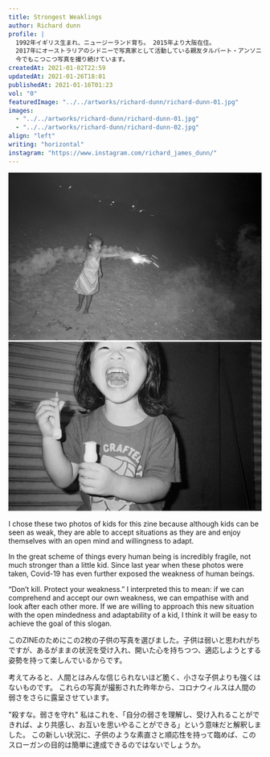 ```yaml
---
title: Strongest Weaklings
author: Richard dunn
profile: |
  1992年イギリス生まれ、ニュージーランド育ち。 2015年より大阪在住。
  2017年にオーストラリアのシドニーで写真家として活動している親友タルバート・アンソニーを通じて写真を撮り始め、その後幾人かの友人のフィルム作品に感銘を受け、すぐにデジタルからフィルムに移行しました。
  今でもこつこつ写真を撮り続けています。
createdAt: 2021-01-02T22:59
updatedAt: 2021-01-26T18:01
publishedAt: 2021-01-16T01:23
vol: "0"
featuredImage: "../../artworks/richard-dunn/richard-dunn-01.jpg"
images:
  - "../../artworks/richard-dunn/richard-dunn-01.jpg"
  - "../../artworks/richard-dunn/richard-dunn-02.jpg"
align: "left"
writing: "horizontal"
instagram: "https://www.instagram.com/richard_james_dunn/"
---
```


![](../../artworks/richard-dunn/richard-dunn-01.jpg)
![](../../artworks/richard-dunn/richard-dunn-02.jpg)

I chose these two photos of kids for this zine because although kids can be seen as weak, they are able to accept situations as they are and enjoy themselves with an open mind and willingness to adapt.

In the great scheme of things every human being is incredibly fragile, not much stronger than a little kid.
Since last year when these photos were taken, Covid-19 has even further exposed the weakness of human beings.

“Don’t kill. Protect your weakness.”
I interpreted this to mean: if we can comprehend and accept our own weakness, we can empathise with and look after each other more.
If we are willing to approach this new situation with the open mindedness and adaptability of a kid, I think it will be easy to achieve the goal of this slogan.

このZINEのためにこの2枚の子供の写真を選びました。子供は弱いと思われがちですが、あるがままの状況を受け入れ、開いた心を持ちつつ、適応しようとする姿勢を持って楽しんでいるからです。

考えてみると、人間とはみんな信じられないほど脆く、小さな子供よりも強くはないものです。
これらの写真が撮影された昨年から、コロナウィルスは人間の弱さをさらに露呈させています。

"殺すな。弱さを守れ"
私はこれを、「自分の弱さを理解し、受け入れることができれば、より共感し、お互いを思いやることができる」という意味だと解釈しました。
この新しい状況に、子供のような素直さと順応性を持って臨めば、このスローガンの目的は簡単に達成できるのではないでしょうか。
